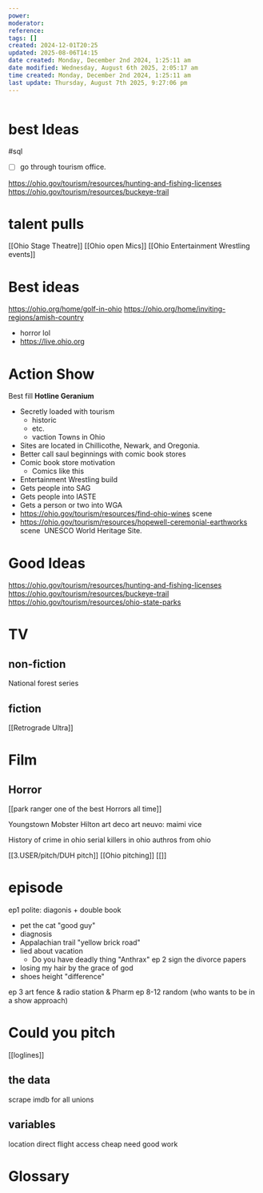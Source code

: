 ```yaml
---
power: 
moderator: 
reference: 
tags: []
created: 2024-12-01T20:25
updated: 2025-08-06T14:15
date created: Monday, December 2nd 2024, 1:25:11 am
date modified: Wednesday, August 6th 2025, 2:05:17 am
time created: Monday, December 2nd 2024, 1:25:11 am
last update: Thursday, August 7th 2025, 9:27:06 pm
---
```

```table-of-contents
```
# best Ideas
#sql

- [ ] go through tourism office.


https://ohio.gov/tourism/resources/hunting-and-fishing-licenses
https://ohio.gov/tourism/resources/buckeye-trail


# talent pulls
[[Ohio Stage Theatre]]
[[Ohio open Mics]]
[[Ohio Entertainment Wrestling events]]

# Best ideas
https://ohio.org/home/golf-in-ohio
https://ohio.org/home/inviting-regions/amish-country
- horror lol
- https://live.ohio.org

## 

# Action Show
Best fill __Hotline Geranium__
- Secretly loaded with tourism
	- historic
	- etc.
	- vaction Towns in Ohio
- Sites are located in Chillicothe, Newark, and Oregonia.
- Better call saul beginnings with comic book stores
- Comic book store motivation
	- Comics like this
- Entertainment Wrestling build
- Gets people into SAG
- Gets people into IASTE
- Gets a person or two into WGA
- https://ohio.gov/tourism/resources/find-ohio-wines scene
- https://ohio.gov/tourism/resources/hopewell-ceremonial-earthworks scene  UNESCO World Heritage Site.

# Good Ideas
https://ohio.gov/tourism/resources/hunting-and-fishing-licenses
https://ohio.gov/tourism/resources/buckeye-trail
https://ohio.gov/tourism/resources/ohio-state-parks
# TV
## non-fiction
National forest series

## fiction
[[Retrograde Ultra]]
# Film
## Horror
[[park ranger one of the best Horrors all time]]

Youngstown Mobster
Hilton art deco
art neuvo: maimi vice

History of crime in ohio
serial killers in ohio
authros from ohio

[[3.USER/pitch/DUH pitch]]
[[Ohio pitching]]
[[]]
# episode
ep1 polite: diagonis + double book
- pet the cat "good guy"
- diagnosis
- Appalachian trail "yellow brick road"
- lied about vacation
	- Do you have deadly thing "Anthrax"
ep 2 sign the divorce papers
- losing my hair by the grace of god
- shoes height "difference"

ep 3 art fence & radio station & Pharm
ep 8-12 random (who wants to be in a show approach)

# Could you pitch 
[[loglines]]

## the data
scrape imdb for all unions

## variables
location
direct flight access
cheap
need good work

# Glossary